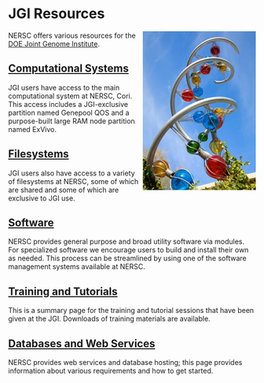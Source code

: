 # JGI Resources

<img style="float: right;" alt="Genepool logo"
src="../../img/Genepool-logo.jpg"> 

NERSC offers various resources for the
[DOE Joint Genome Institute](https://jgi.doe.gov/).

## [Computational Systems](systems.md)

JGI users have access to the main computational system at NERSC, Cori.
This access includes a JGI-exclusive partition named Genepool QOS and
a purpose-built large RAM node partition named ExVivo.

## [Filesystems](filesystems.md)

JGI users also have access to a variety of filesystems at NERSC, some of which
are shared and some of which are exclusive to JGI use.

## [Software](software.md)

NERSC provides general purpose and broad utility software via modules.
For specialized software we encourage users to build and install
their own as needed. This process can be streamlined by using one
of the software management systems available at NERSC.

## [Training and Tutorials](training.md)

This is a summary page for the training and tutorial sessions that have been
given at the JGI. Downloads of training materials are available.

## [Databases and Web Services](services.md)

NERSC provides web services and database hosting; this page provides
information about various requirements and how to get started.
